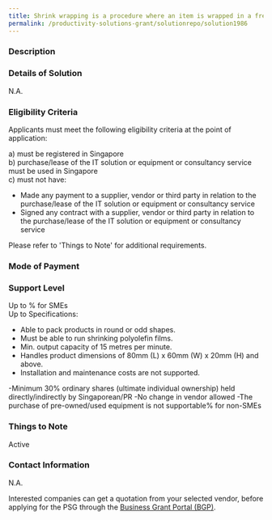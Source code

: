 ```yaml
---
title: Shrink wrapping is a procedure where an item is wrapped in a free sleeve or envelope of loose shrink film, and heat is applied to shrink the wrap firmly around the product. The result is a tight, clear wrap around the product, preventing damage from dirt, dust, and moisture. Shrink wrap packaging is used for a variety of products and is widely used in the fresh produce sector.
permalink: /productivity-solutions-grant/solutionrepo/solution1986
---
```


### Description



### Details of Solution

N.A.

### Eligibility Criteria

Applicants must meet the following eligibility criteria at the point of application:

a) must be registered in Singapore <br>
b) purchase/lease of the IT solution or equipment or consultancy service must be used in Singapore <br>
c) must not have:
- Made any payment to a supplier, vendor or third party in relation to the purchase/lease of the IT solution or equipment or consultancy service
- Signed any contract with a supplier, vendor or third party in relation to the purchase/lease of the IT solution or equipment or consultancy service

Please refer to 'Things to Note' for additional requirements.

### Mode of Payment


### Support Level
Up to % for SMEs <br>
Up to Specifications:
- Able to pack products in round or odd shapes.
- Must be able to run shrinking polyolefin films.
- Min. output capacity of 15 metres per minute.
- Handles product dimensions of 80mm (L) x 60mm (W) x 20mm (H) and above.
- Installation and maintenance costs are not supported.

-Minimum 30% ordinary shares (ultimate individual ownership) held directly/indirectly by Singaporean/PR
-No change in vendor allowed
-The purchase of pre-owned/used equipment is not supportable% for non-SMEs

### Things to Note
Active

### Contact Information
N.A.

Interested companies can get a quotation from your selected vendor, before applying for the PSG through the <a target='_blank' rel='noopener' href='https://www.businessgrants.gov.sg/'>Business Grant Portal (BGP)</a>.
